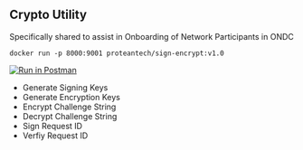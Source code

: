 ## Crypto Utility 
Specifically shared to assist in Onboarding of Network Participants in ONDC

``docker run -p 8000:9001 proteantech/sign-encrypt:v1.0``

[![Run in Postman](https://run.pstmn.io/button.svg)](https://god.gw.postman.com/run-collection/4458383-dff2510c-cb7a-4b93-83ca-d43a5133ae20?action=collection%2Ffork&collection-url=entityId%3D4458383-dff2510c-cb7a-4b93-83ca-d43a5133ae20%26entityType%3Dcollection%26workspaceId%3D7aec3395-f6dd-4231-b557-4406b610a970)

* Generate Signing Keys
* Generate Encryption Keys
* Encrypt Challenge String
* Decrypt Challenge String
* Sign Request ID
* Verfiy Request ID

